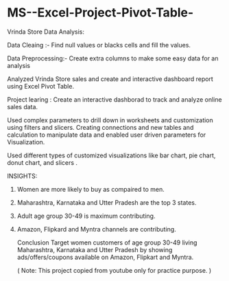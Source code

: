 # MS--Excel-Project-Pivot-Table-

Vrinda Store Data Analysis:

Data Cleaing :- Find null values or blacks cells and fill the values.

Data Preprocessing:- Create extra columns to make some easy data for an analysis

Analyzed Vrinda Store sales and create and interactive dashboard report using Excel Pivot Table.

Project learing : Create an interactive dashborad to track and analyze online sales data.

Used complex parameters to drill down in worksheets and customization using filters and slicers.
Creating connections and new tables and calculation to manipulate data and enabled user driven parameters for Visualization.

Used different types of customized visualizations like bar chart, pie chart, donut chart, and slicers .

INSIGHTS:
1. Women are more likely to buy as compaired to men.
2. Maharashtra, Karnataka and Utter Pradesh are the top 3 states.
3. Adult age group 30-49 is maximum contributing.
4. Amazon, Flipkard and Myntra channels are contributing.

   Conclusion
   Target women customers of age group 30-49 living Maharashtra, Karnataka and Utter Pradesh by showing ads/offers/coupons available on Amazon, Flipkart and Myntra.


   ( Note: This project copied from youtube only for practice purpose. )
